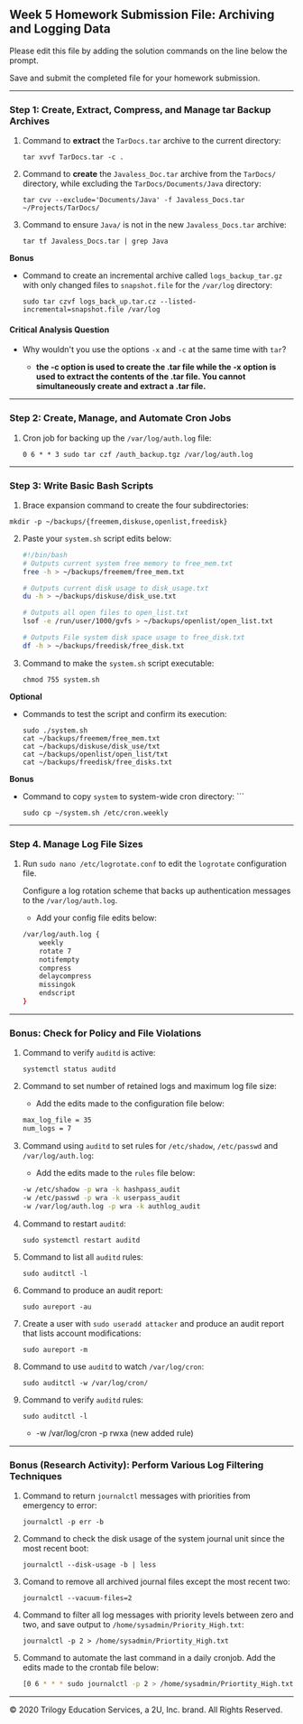 ## Week 5 Homework Submission File: Archiving and Logging Data

Please edit this file by adding the solution commands on the line below the prompt.

Save and submit the completed file for your homework submission.

---

### Step 1: Create, Extract, Compress, and Manage tar Backup Archives

1. Command to **extract** the `TarDocs.tar` archive to the current directory: 
    ```
    tar xvvf TarDocs.tar -c .
    ```

2. Command to **create** the `Javaless_Doc.tar` archive from the `TarDocs/` directory, while excluding the `TarDocs/Documents/Java` directory: 
    ```
    tar cvv --exclude='Documents/Java' -f Javaless_Docs.tar ~/Projects/TarDocs/ 
    ```

3. Command to ensure `Java/` is not in the new `Javaless_Docs.tar` archive: 
    ```
    tar tf Javaless_Docs.tar | grep Java
    ```

**Bonus** 
- Command to create an incremental archive called `logs_backup_tar.gz` with only changed files to `snapshot.file` for the `/var/log` directory: 
    ```
    sudo tar czvf logs_back_up.tar.cz --listed-incremental=snapshot.file /var/log
    ```

#### Critical Analysis Question

- Why wouldn't you use the options `-x` and `-c` at the same time with `tar`?

    - **the -c option is used to create the .tar file while the -x option is used to extract the contents of the .tar file. You cannot simultaneously create and extract a .tar file.**

---

### Step 2: Create, Manage, and Automate Cron Jobs

1. Cron job for backing up the `/var/log/auth.log` file: 
    ```
    0 6 * * 3 sudo tar czf /auth_backup.tgz /var/log/auth.log
    ```

---

### Step 3: Write Basic Bash Scripts

1. Brace expansion command to create the four subdirectories: 
```
mkdir -p ~/backups/{freemem,diskuse,openlist,freedisk}
```

2. Paste your `system.sh` script edits below:

    ```bash
    #!/bin/bash
    # Outputs current system free memory to free_mem.txt
    free -h > ~/backups/freemem/free_mem.txt

    # Outputs current disk usage to disk_usage.txt
    du -h > ~/backups/diskuse/disk_use.txt

    # Outputs all open files to open_list.txt
    lsof -e /run/user/1000/gvfs > ~/backups/openlist/open_list.txt

    # Outputs File system disk space usage to free_disk.txt
    df -h > ~/backups/freedisk/free_disk.txt
    ```

3. Command to make the `system.sh` script executable:
    ```
    chmod 755 system.sh
    ```

**Optional**
- Commands to test the script and confirm its execution:
    ```
    sudo ./system.sh
    cat ~/backups/freemem/free_mem.txt
    cat ~/backups/diskuse/disk_use/txt
    cat ~/backups/openlist/open_list/txt
    cat ~/backups/freedisk/free_disks.txt
    ```

**Bonus**
- Command to copy `system` to system-wide cron directory: ```
    ```
    sudo cp ~/system.sh /etc/cron.weekly
    ```

---

### Step 4. Manage Log File Sizes
 
1. Run `sudo nano /etc/logrotate.conf` to edit the `logrotate` configuration file. 

    Configure a log rotation scheme that backs up authentication messages to the `/var/log/auth.log`.

    - Add your config file edits below:

    ```bash
    /var/log/auth.log {
        weekly
        rotate 7
        notifempty
        compress
        delaycompress
        missingok
        endscript
    }
    ```
---

### Bonus: Check for Policy and File Violations

1. Command to verify `auditd` is active: 
    ```
    systemctl status auditd
    ```

2. Command to set number of retained logs and maximum log file size: 

    - Add the edits made to the configuration file below:

    ```bash
    max_log_file = 35
    num_logs = 7 
    ```

3. Command using `auditd` to set rules for `/etc/shadow`, `/etc/passwd` and `/var/log/auth.log`:


    - Add the edits made to the `rules` file below:

    ```bash
    -w /etc/shadow -p wra -k hashpass_audit
    -w /etc/passwd -p wra -k userpass_audit
    -w /var/log/auth.log -p wra -k authlog_audit 
    ```

4. Command to restart `auditd`: 
    ```
    sudo systemctl restart auditd
    ```

5. Command to list all `auditd` rules: 
    ```
    sudo auditctl -l
    ```

6. Command to produce an audit report: 
    ```
    sudo aureport -au
    ```

7. Create a user with `sudo useradd attacker` and produce an audit report that lists account modifications: 
    ```
    sudo aureport -m
    ```

8. Command to use `auditd` to watch `/var/log/cron`: 
    ```
    sudo auditctl -w /var/log/cron/
    ```

9. Command to verify `auditd` rules: 
    ```
    sudo auditctl -l
    ```
      - -w /var/log/cron -p rwxa (new added rule)

---

### Bonus (Research Activity): Perform Various Log Filtering Techniques

1. Command to return `journalctl` messages with priorities from emergency to error: 
    ```
    journalctl -p err -b
    ```

1. Command to check the disk usage of the system journal unit since the most recent boot: 
    ```
    journalctl --disk-usage -b | less
    ```

1. Comand to remove all archived journal files except the most recent two: 
    ```
    journalctl --vacuum-files=2
    ```


1. Command to filter all log messages with priority levels between zero and two, and save output to `/home/sysadmin/Priority_High.txt`: 
    ```
    journalctl -p 2 > /home/sysadmin/Priortity_High.txt
    ```

1. Command to automate the last command in a daily cronjob. Add the edits made to the crontab file below:

    ```bash
    [0 6 * * * sudo journalctl -p 2 > /home/sysadmin/Priortity_High.txt]
    ```

---
© 2020 Trilogy Education Services, a 2U, Inc. brand. All Rights Reserved.
